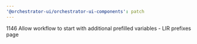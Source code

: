 ```yaml
---
'@orchestrator-ui/orchestrator-ui-components': patch
---
```


1146 Allow workflow to start with additional prefilled variables - LIR prefixes page
